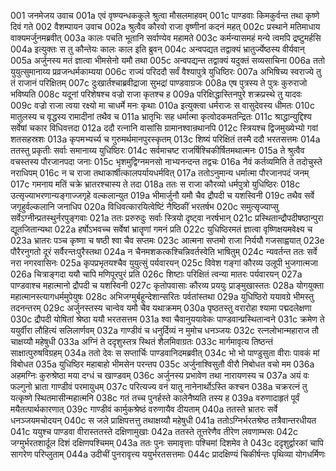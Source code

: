 001	जनमेजय उवाच
001a	एवं वृष्ण्यन्धककुले श्रुत्वा मौसलमाहवम्
001c	पाण्डवाः किमकुर्वन्त तथा कृष्णे दिवं गते
002	वैशम्पायन उवाच
002a	श्रुत्वैव कौरवो राजा वृष्णीनां कदनं महत्
002c	प्रस्थाने मतिमाधाय वाक्यमर्जुनमब्रवीत्
003a	कालः पचति भूतानि सर्वाण्येव महामते
003c	कर्मन्यासमहं मन्ये त्वमपि द्रष्टुमर्हसि
004a	इत्युक्तः स तु कौन्तेयः कालः काल इति ब्रुवन्
004c	अन्वपद्यत तद्वाक्यं भ्रातुर्ज्येष्ठस्य वीर्यवान्
005a	अर्जुनस्य मतं ज्ञात्वा भीमसेनो यमौ तथा
005c	अन्वपद्यन्त तद्वाक्यं यदुक्तं सव्यसाचिना
006a	ततो युयुत्सुमानाय्य प्रव्रजन्धर्मकाम्यया
006c	राज्यं परिददौ सर्वं वैश्यापुत्रे युधिष्ठिरः
007a	अभिषिच्य स्वराज्ये तु तं राजानं परिक्षितम्
007c	दुःखार्तश्चाब्रवीद्राजा सुभद्रां पाण्डवाग्रजः
008a	एष पुत्रस्य ते पुत्रः कुरुराजो भविष्यति
008c	यदूनां परिशेषश्च वज्रो राजा कृतश्च ह
009a	परिक्षिद्धास्तिनपुरे शक्रप्रस्थे तु यादवः
009c	वज्रो राजा त्वया रक्ष्यो मा चाधर्मे मनः कृथाः
010a	इत्युक्त्वा धर्मराजः स वासुदेवस्य धीमतः
010c	मातुलस्य च वृद्धस्य रामादीनां तथैव च
011a	भ्रातृभिः सह धर्मात्मा कृत्वोदकमतन्द्रितः
011c	श्राद्धान्युद्दिश्य सर्वेषां चकार विधिवत्तदा
012a	ददौ रत्नानि वासांसि ग्रामानश्वान्रथानपि
012c	स्त्रियश्च द्विजमुख्येभ्यो गवां शतसहस्रशः
013a	कृपमभ्यर्च्य च गुरुमर्थमानपुरस्कृतम्
013c	शिष्यं परिक्षितं तस्मै ददौ भरतसत्तमः
014a	ततस्तु प्रकृतीः सर्वाः समानाय्य युधिष्ठिरः
014c	सर्वमाचष्ट राजर्षिश्चिकीर्षितमथात्मनः
015a	ते श्रुत्वैव वचस्तस्य पौरजानपदा जनाः
015c	भृशमुद्विग्नमनसो नाभ्यनन्दन्त तद्वचः
016a	नैवं कर्तव्यमिति ते तदोचुस्ते नराधिपम्
016c	न च राजा तथाकार्षीत्कालपर्यायधर्मवित्
017a	ततोऽनुमान्य धर्मात्मा पौरजानपदं जनम्
017c	गमनाय मतिं चक्रे भ्रातरश्चास्य ते तदा
018a	ततः स राजा कौरव्यो धर्मपुत्रो युधिष्ठिरः
018c	उत्सृज्याभरणान्यङ्गाज्जगृहे वल्कलान्युत
019a	भीमार्जुनौ यमौ चैव द्रौपदी च यशस्विनी
019c	तथैव सर्वे जगृहुर्वल्कलानि जनाधिप
020a	विधिवत्कारयित्वेष्टिं नैष्ठिकीं भरतर्षभ
020c	समुत्सृज्याप्सु सर्वेऽग्नीन्प्रतस्थुर्नरपुङ्गवाः
021a	ततः प्ररुरुदुः सर्वाः स्त्रियो दृष्ट्वा नरर्षभान्
021c	प्रस्थितान्द्रौपदीषष्ठान्पुरा द्यूतजितान्यथा
022a	हर्षोऽभवच्च सर्वेषां भ्रातॄणां गमनं प्रति
022c	युधिष्ठिरमतं ज्ञात्वा वृष्णिक्षयमवेक्ष्य च
023a	भ्रातरः पञ्च कृष्णा च षष्ठी श्वा चैव सप्तमः
023c	आत्मना सप्तमो राजा निर्ययौ गजसाह्वयात्
023e	पौरैरनुगतो दूरं सर्वैरन्तःपुरैस्तथा
024a	न चैनमशकत्कश्चिन्निवर्तस्वेति भाषितुम्
024c	न्यवर्तन्त ततः सर्वे नरा नगरवासिनः
025a	कृपप्रभृतयश्चैव युयुत्सुं पर्यवारयन्
025c	विवेश गङ्गां कौरव्य उलूपी भुजगात्मजा
026a	चित्राङ्गदा ययौ चापि मणिपूरपुरं प्रति
026c	शिष्टाः परिक्षितं त्वन्या मातरः पर्यवारयन्
027a	पाण्डवाश्च महात्मानो द्रौपदी च यशस्विनी
027c	कृतोपवासाः कौरव्य प्रययुः प्राङ्मुखास्ततः
028a	योगयुक्ता महात्मानस्त्यागधर्ममुपेयुषः
028c	अभिजग्मुर्बहून्देशान्सरितः पर्वतांस्तथा
029a	युधिष्ठिरो ययावग्रे भीमस्तु तदनन्तरम्
029c	अर्जुनस्तस्य चान्वेव यमौ चैव यथाक्रमम्
030a	पृष्ठतस्तु वरारोहा श्यामा पद्मदलेक्षणा
030c	द्रौपदी योषितां श्रेष्ठा ययौ भरतसत्तम
031a	श्वा चैवानुययावेकः पाण्डवान्प्रस्थितान्वने
031c	क्रमेण ते ययुर्वीरा लौहित्यं सलिलार्णवम्
032a	गाण्डीवं च धनुर्दिव्यं न मुमोच धनञ्जयः
032c	रत्नलोभान्महाराज तौ चाक्षय्यौ महेषुधी
033a	अग्निं ते ददृशुस्तत्र स्थितं शैलमिवाग्रतः
033c	मार्गमावृत्य तिष्ठन्तं साक्षात्पुरुषविग्रहम्
034a	ततो देवः स सप्तार्चिः पाण्डवानिदमब्रवीत्
034c	भो भो पाण्डुसुता वीराः पावकं मां विबोधत
035a	युधिष्ठिर महाबाहो भीमसेन परन्तप
035c	अर्जुनाश्विसुतौ वीरौ निबोधत वचो मम
036a	अहमग्निः कुरुश्रेष्ठा मया दग्धं च खाण्डवम्
036c	अर्जुनस्य प्रभावेण तथा नारायणस्य च
037a	अयं वः फल्गुनो भ्राता गाण्डीवं परमायुधम्
037c	परित्यज्य वनं यातु नानेनार्थोऽस्ति कश्चन
038a	चक्ररत्नं तु यत्कृष्णे स्थितमासीन्महात्मनि
038c	गतं तच्च पुनर्हस्ते कालेनैष्यति तस्य ह
039a	वरुणादाहृतं पूर्वं मयैतत्पार्थकारणात्
039c	गाण्डीवं कार्मुकश्रेष्ठं वरुणायैव दीयताम्
040a	ततस्ते भ्रातरः सर्वे धनञ्जयमचोदयन्
040c	स जले प्राक्षिपत्तत्तु तथाक्षय्यौ महेषुधी
041a	ततोऽग्निर्भरतश्रेष्ठ तत्रैवान्तरधीयत
041c	ययुश्च पाण्डवा वीरास्ततस्ते दक्षिणामुखाः
042a	ततस्ते तूत्तरेणैव तीरेण लवणाम्भसः
042c	जग्मुर्भरतशार्दूल दिशं दक्षिणपश्चिमम्
043a	ततः पुनः समावृत्ताः पश्चिमां दिशमेव ते
043c	ददृशुर्द्वारकां चापि सागरेण परिप्लुताम्
044a	उदीचीं पुनरावृत्त्य ययुर्भरतसत्तमाः
044c	प्रादक्षिण्यं चिकीर्षन्तः पृथिव्या योगधर्मिणः

